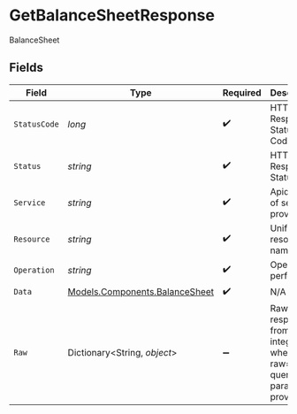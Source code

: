# GetBalanceSheetResponse

BalanceSheet


## Fields

| Field                                                                     | Type                                                                      | Required                                                                  | Description                                                               | Example                                                                   |
| ------------------------------------------------------------------------- | ------------------------------------------------------------------------- | ------------------------------------------------------------------------- | ------------------------------------------------------------------------- | ------------------------------------------------------------------------- |
| `StatusCode`                                                              | *long*                                                                    | :heavy_check_mark:                                                        | HTTP Response Status Code                                                 | 200                                                                       |
| `Status`                                                                  | *string*                                                                  | :heavy_check_mark:                                                        | HTTP Response Status                                                      | OK                                                                        |
| `Service`                                                                 | *string*                                                                  | :heavy_check_mark:                                                        | Apideck ID of service provider                                            | quickbooks                                                                |
| `Resource`                                                                | *string*                                                                  | :heavy_check_mark:                                                        | Unified API resource name                                                 | BalanceSheets                                                             |
| `Operation`                                                               | *string*                                                                  | :heavy_check_mark:                                                        | Operation performed                                                       | one                                                                       |
| `Data`                                                                    | [Models.Components.BalanceSheet](../../Models/Components/BalanceSheet.md) | :heavy_check_mark:                                                        | N/A                                                                       |                                                                           |
| `Raw`                                                                     | Dictionary<String, *object*>                                              | :heavy_minus_sign:                                                        | Raw response from the integration when raw=true query param is provided   |                                                                           |